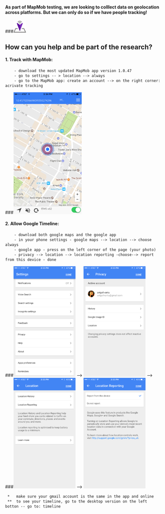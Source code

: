 
#### As part of MapMob testing, we are looking to colllect data on geolocation across platforms. But we can only do so if we have people tracking! 
###<img src="/Images/cropped-logo_transparent.png" width="40">
## How can you help and be part of the research?  
#### 1. Track with MapMob:
        - download the most updated MapMob app version 1.0.47
        - go to settings -- > location --> always 
        - go to the MapMob app: create an account --> on the right corner: acrivate tracking 

###<img src="/Images/IMG_2012.PNG" width="220">

              
#### 2. Allow Google Timeline: 
        - download both google maps and the google app
        - in your phone settings - google maps --> location --> choose always
        - google app - press on the left corner of the page (your photo) 
        - privacy --> location --> location reporting -choose--> report from this device - done
        
###<img src="/Images/IMG_2013.PNG" width="200"> --> <img src="/Images/IMG_2014.PNG" width="200"> -->
###<img src="/Images/IMG_2015.PNG" width="200"> --> <img src="/Images/IMG_2016.PNG" width="200">

     *   make sure your gmail account is the same in the app and online
     **  to see your timeline, go to the desktop version on the left botton -- go to: timeline 
